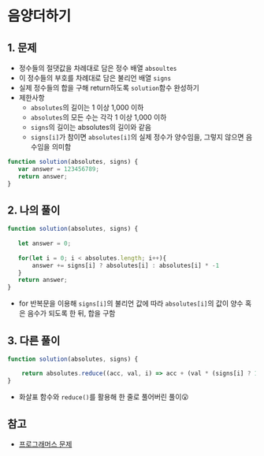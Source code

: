 # 음양더하기
## 1. 문제
- 정수들의 절댓값을 차례대로 담은 정수 배열 ```absoultes```
- 이 정수들의 부호를 차례대로 담은 불리언 배열 ```signs```
- 실제 정수들의 합을 구해 return하도록 ```solution```함수 완성하기
- 제한사항
    - ```absolutes```의 길이는 1 이상 1,000 이하
    - ```absolutes```의 모든 수는 각각 1 이상 1,000 이하
    - ```signs```의 길이는 absolutes의 길이와 같음
    - ```signs[i]```가 참이면 ```absolutes[i]```의 실제 정수가 양수임을, 그렇지 않으면 음수임을 의미함
 ```javascript
 function solution(absolutes, signs) {
    var answer = 123456789;
    return answer;
}
 ```
 
 ## 2. 나의 풀이
 ```javascript
 function solution(absolutes, signs) {
    
    let answer = 0;
    
    for(let i = 0; i < absolutes.length; i++){
        answer += signs[i] ? absolutes[i] : absolutes[i] * -1
    }
    return answer;
}
 ```
 - for 반복문을 이용해 ```signs[i]```의 불리언 값에 따라 ```absolutes[i]```의 값이 양수 혹은 음수가 되도록 한 뒤, 합을 구함

## 3. 다른 풀이
```javascript
function solution(absolutes, signs) {

    return absolutes.reduce((acc, val, i) => acc + (val * (signs[i] ? 1 : -1)), 0);
}
```
- 화살표 함수와 ```reduce()```를 활용해 한 줄로 풀어버린 풀이😮
## 참고
- [프로그래머스 문제](https://programmers.co.kr/learn/courses/30/lessons/76501)
